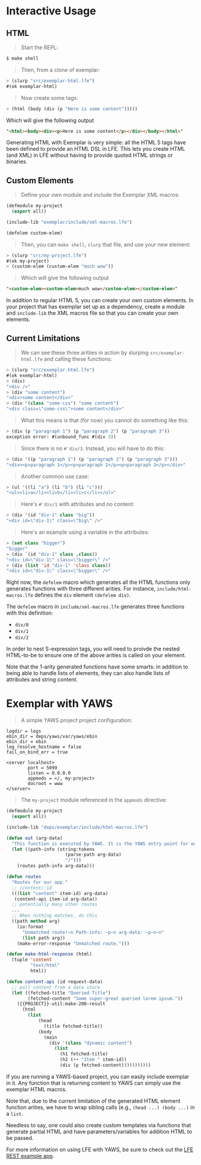 # Interactive Usage

## HTML

> Start the REPL:

```bash
$ make shell
```

> Then, from a clone of exemplar:

```lisp
> (slurp "src/exemplar-html.lfe")
#(ok exemplar-html)
```

> Now create some tags:

```lisp
> (html (body (div (p "Here is some content")))))
```

Which will give the following output

```html
"<html><body><div><p>Here is some content</p></div></body></html>"
```

Generating HTML with Exemplar is very simple: all the HTML 5 tags have been defined to provide an HTML DSL in LFE. This lets you create HTML (and XML) in LFE without having to provide quoted HTML strings or binaries.


## Custom Elements

> Define your own module and include the Exemplar XML macros:

```lisp
(defmodule my-project
  (export all))

(include-lib "exemplar/include/xml-macros.lfe")

(defelem custom-elem)
```

> Then, you can ``make shell``, ``slurp`` that file, and use your new element:

```lisp
> (slurp "src/my-project.lfe")
#(ok my-project)
> (custom-elem (custom-elem "much wow"))
```

> Which will give the following output

```html
"<custom-elem><custom-elem>much wow</custom-elem></custom-elem>"
```

In addition to regular HTML 5, you can create your own custom elements. In your project that has exemplar set up as a dependency, create a module and ``include-lib`` the XML macros file so that you can create your own elements.


## Current Limitations

> We can see these three aritiies in action by slurping ``src/exemplar-html.lfe``
and calling these functions:

```lisp
> (slurp "src/exemplar-html.lfe")
#(ok exemplar-html)
> (div)
"<div />"
> (div "some content")
"<div>some content</div>"
> (div '(class "some-css") "some content")
"<div class=\"some-css\">some content</div>"
```

> What this means is that (for now) you cannot do something like this:

```lisp
> (div (p "paragraph 1") (p "paragraph 2") (p "paragraph 3"))
exception error: #(unbound_func #(div 3))
```

> Since there is no ``#'div/3``. Instead, you will have to do this:

```lisp
> (div '((p "paragraph 1") (p "paragraph 2") (p "paragraph 3")))
"<div><p>paragraph 1</p><p>paragraph 2</p><p>paragraph 3</p></div>"
```

> Another common use case:

```lisp
> (ul '((li "a") (li "b") (li "c")))
"<ul><li>a</li><li>b</li><li>c</li></ul>"
```

> Here's ``#'div/1`` with attributes and no content:

```lisp
> (div '(id "div-1" class "big"))
"<div id=\"div-1\" class=\"big\" />"
```

> Here's an example using a variable in the attributes:

```lisp
> (set class "bigger")
"bigger"
> (div `(id "div-1" class ,class))
"<div id=\"div-1\" class=\"bigger\" />"
> (div (list 'id "div-1" 'class class))
"<div id=\"div-1\" class=\"bigger\" />"
```

Right now, the ``defelem`` macro which generates all the HTML functions only
generates functions with three different arities. For instance,
``include/html-macros.lfe`` defines the ``div`` element ``(defelem div)``.

The ``defelem`` macro in ``include/xml-macros.lfe`` generates three functions with
this definition:

* ``div/0``
* ``div/1``
* ``div/2``

In order to nest S-expression tags, you will need to proivde the nested HTML-to-be to ensure one of the above arities is called on your element.

Note that the 1-arity generated functions have some smarts: in addition to being
able to handle lists of elements, they can also handle lists of attributes and
string content.


# Exemplar with YAWS

> A simple YAWS project project configuration:

```
logdir = logs
ebin_dir = deps/yaws/var/yaws/ebin
ebin_dir = ebin
log_resolve_hostname = false
fail_on_bind_err = true

<server localhost>
        port = 5099
        listen = 0.0.0.0
        appmods = </, my-project>
        docroot = www
</server>
```

> The ``my-project`` module referenced in the ``appmods`` directive:

```lisp
(defmodule my-project
  (export all))

(include-lib "deps/exemplar/include/html-macros.lfe")

(defun out (arg-data)
  "This function is executed by YAWS. It is the YAWS entry point for our app."
  (let ((path-info (string:tokens
                      (parse-path arg-data)
                      "/")))
    (routes path-info arg-data)))

(defun routes
  "Routes for our app."
  ;; /content/:id
  (((list "content" item-id) arg-data)
   (content-api item-id arg-data))
  ;; potentially many other routes
  ...
  ;; When nothing matches, do this
  ((path method arg)
    (io:format
      "Unmatched route!~n Path-info: ~p~n arg-data: ~p~n~n"
      (list path arg))
    (make-error-response "Unmatched route.")))

(defun make-html-response (html)
  (tuple 'content
         "text/html"
         html))

(defun content-api (id request-data)
  ;; pull content from a data store
  (let ((fetched-title "Queried Title")
        (fetched-content "Some super-great queried lorem ipsum."))
    ({{PROJECT}}-util:make-200-result
      (html
        (list
            (head
              (title fetched-title))
            (body
              (main
                (div '(class "dynamic content")
                  (list
                    (h1 fetched-title)
                    (h2 (++ "Item " item-id))
                    (div (p fetched-content)))))))))))
```

If you are running a YAWS-based project, you can easily include exemplar in it.
Any function that is returning content to YAWS can simply use the exemplar HTML
macros.

Note that, due to the current limitation of the generated HTML element function
arities, we have to wrap sibling calls (e.g., ``(head ...) (body ...)`` in a
``list``.

Needless to say, one could also create custom templates via functions that
generate partial HTML and have parameters/variables for addition HTML to be
passed.

For more information on using LFE with YAWS, be sure to check out the
[LFE REST example app](https://github.com/lfex/yaws-rest-starter).

